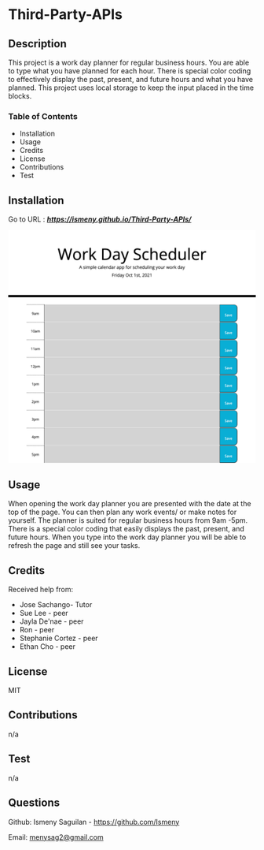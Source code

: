 # Third-Party-APIs

## Description
This project is a work day planner for regular business hours. You are able to type what you have planned for each hour. There is special color coding to effectively display the past, present, and future hours and what you have planned. This project uses local storage to keep the input placed in the time blocks. 


### Table of Contents 
* Installation
* Usage
* Credits
* License
* Contributions
* Test

## Installation
Go to URL : ***https://ismeny.github.io/Third-Party-APIs/***

![ScreenShot](screenshot.png)


## Usage
When opening the work day planner you are presented with the date at the top of the page. You can then plan any work events/ or make notes for yourself. The planner is suited for regular business hours from 9am -5pm. There is a special color coding that easily displays the past, present, and future hours. When you type into the work day planner you will be able to refresh the page and still see your tasks. 

## Credits
Received help from:
* Jose Sachango- Tutor
* Sue Lee - peer    
* Jayla De'nae - peer
* Ron - peer
* Stephanie Cortez - peer
* Ethan Cho - peer

## License
MIT

## Contributions
n/a
## Test
n/a
## Questions
Github: Ismeny Saguilan - https://github.com/Ismeny 



Email: menysag2@gmail.com